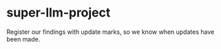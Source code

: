 # super-llm-project

Register our findings with update marks, so we know when updates have been made.
